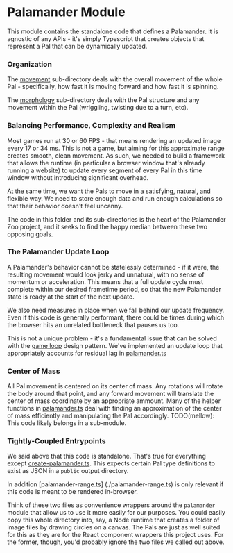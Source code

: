 # Palamander Module

This module contains the standalone code that defines a Palamander. It is agnostic of any APIs - it's simply Typescript that creates objects that represent a Pal that can be dynamically updated.

### Organization
The [movement](./movement/) sub-directory deals with the overall movement of the whole Pal - specifically, how fast it is moving forward and how fast it is spinning.

The [morphology](./morphology) sub-directory deals with the Pal structure and any movement within the Pal (wriggling, twisting due to a turn, etc).

### Balancing Performance, Complexity and Realism
Most games run at 30 or 60 FPS - that means rendering an updated image every 17 or 34 ms. This is not a game, but aiming for this approximate range creates smooth, clean movement. As such, we needed to build a framework that allows the runtime (in particular a browser window that's already running a website) to update every segment of every Pal in this time window without introducing significant overhead.

At the same time, we want the Pals to move in a satisfying, natural, and flexible way. We need to store enough data and run enough calculations so that their behavior doesn't feel uncanny.

The code in this folder and its sub-directories is the heart of the Palamander Zoo project, and it seeks to find the happy median between these two opposing goals.

### The Palamander Update Loop
A Palamander's behavior cannot be statelessly determined - if it were, the resulting movement would look jerky and unnatural, with no sense of momentum or acceleration. This means that a full update cycle must complete within our desired frametime period, so that the new Palamander state is ready at the start of the next update.

We also need measures in place when we fall behind our update frequency. Even if this code is generally performant, there could be times during which the browser hits an unrelated bottleneck that pauses us too.

This is not a unique problem - it's a fundamental issue that can be solved with the [game loop](https://gameprogrammingpatterns.com/game-loop.html#the-pattern) design pattern. We've implemented an update loop that appropriately accounts for residual lag in [palamander.ts](./palamander.ts)

### Center of Mass
All Pal movement is centered on its center of mass. Any rotations will rotate the body around that point, and any forward movement will translate the center of mass coordinate by an appropriate ammount. Many of the helper functions in [palamander.ts](./palamander.ts) deal with finding an approximation of the center of mass efficiently and manipulating the Pal accordingly. TODO(mellow): This code likely belongs in a sub-module.

### Tightly-Coupled Entrypoints
We said above that this code is standalone. That's true for everything except [create-palamander.ts](./create-palamander.ts). This expects certain Pal type definitions to exist as JSON in a `public` output directory.

In addition [palamander-range.ts] (./palamander-range.ts) is only relevant if this code is meant to be rendered in-browser.

Think of these two files as convenience wrappers around the `palamander` module that allow us to use it more easily for our purposes. You could easily copy this whole directory into, say, a Node runtime that creates a folder of image files by drawing circles on a canvas. The Pals are just as well suited for this as they are for the React component wrappers this project uses. For the former, though, you'd probably ignore the two files we called out above.